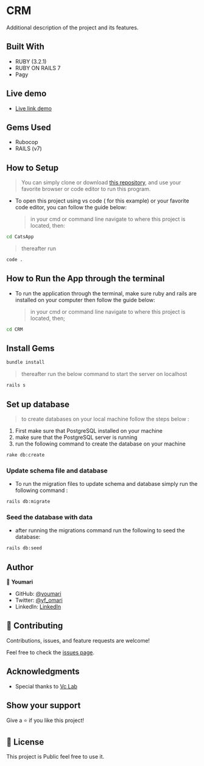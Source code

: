 # CRM

Additional description of the project and its features.

## Built With

- RUBY (3.2.1)
- RUBY ON RAILS 7
- Pagy

## Live demo
- [Live link demo](https://yomari-crm.fly.dev)
## Gems Used

- Rubocop
- RAILS (v7)

## How to Setup

> You can simply clone or download [this repository](https://github.com/youmari/CatsApp.git), and use your favorite browser or code editor to run this program.

- To open this project using vs code ( for this example) or your favorite code editor, you can follow the guide below:
  > in your cmd or command line navigate to where this project is located, then:

```bash
cd CatsApp
```

> thereafter run

```bash
code .
```

## How to Run the App through the terminal

- To run the application through the terminal, make sure ruby and rails are installed on your computer then follow the guide below:
  > in your cmd or command line navigate to where this project is located, then;

```cmd
cd CRM
```

## Install Gems


```bash
bundle install
```

> thereafter run the below command to start the server on localhost

```bash
rails s 
```
## Set up database
> to create databases on your local machine follow the steps below :
1. First make sure that PostgreSQL installed on your machine
2. make sure that the PostgreSQL server is running 
3. run the following command to create the database on your machine
  ```bash
  rake db:create
  ```
  ### Update schema file and database
  - To run the migration files to update schema and database simply run the following command :
  ```bash
  rails db:migrate
  ```
  ### Seed the database with data
  - after running the migrations command run the following to seed the database:

  ```bash
  rails db:seed
  ```
## Author

👤 **Youmari**

- GitHub: [@youmari](https://github.com/youmari)
- Twitter: [@yf_omari](https://twitter.com/yf_omari)
- LinkedIn: [LinkedIn](https://www.linkedin.com/in/yassine-omari-945114190/)

## 🤝 Contributing

Contributions, issues, and feature requests are welcome!

Feel free to check the [issues page](../../issues/).

## Acknowledgments

- Special thanks to [Vc Lab](https://govclab.com/)

## Show your support

Give a ⭐️ if you like this project!


## 📝 License

This project is Public feel free to use it.
